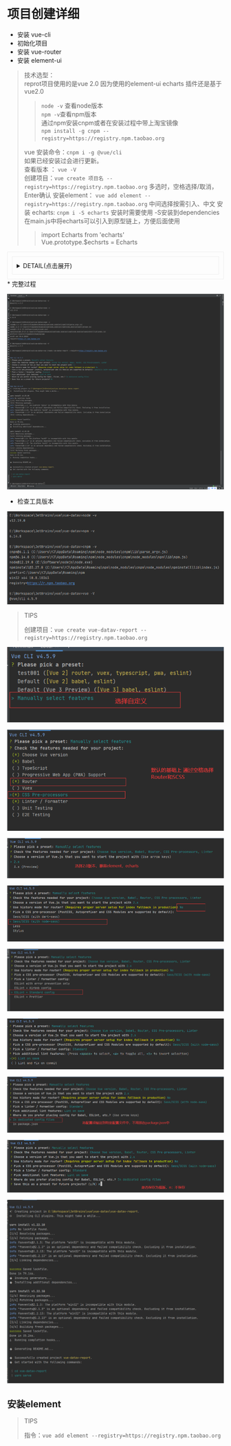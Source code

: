 # 项目创建详细
* 安装 vue-cli
* 初始化项目
* 安装 vue-router
* 安装 element-ui

> 技术选型：   
> reprot项目使用的是vue 2.0 因为使用的element-ui echarts 插件还是基于vue2.0
> > `node -v` 查看node版本    
> > `npm -v`查看npm版本    
> > 通过npm安装cnpm或者在安装过程中带上淘宝镜像    
> > `npm install -g cnpm --registry=https://registry.npm.taobao.org`
>
> vue 安装命令：`cnpm i -g @vue/cli`   
> 如果已经安装过会进行更新。     
>查看版本 ： `vue -V`    
> 创建项目：`vue create 项目名 --registry=https://registry.npm.taobao.org` 
> 多选时，空格选择/取消，Enter确认
> 安装element： `vue add element --registry=https://registry.npm.taobao.org` 中间选择按需引入、中文
> 安装 echarts: `cnpm i -S echarts` 安装时需要使用 -S安装到dependencies    
> 在main.js中将echarts可以引入到原型链上，方便后面使用    
> > import Echarts from 'echarts'   
> > Vue.prototype.$echsrts = Echarts

<details style="padding: 10px;border: #eee solid 1px">
<summary style="padding: 10px;border: #eee solid 1px">DETAIL(点击展开)</summary>

<code>  
E:\workspace\vue-datav>node -v
v12.19.0
E:\workspace\vue-datav>npm -v
6.14.8
E:\workspace\vue-datav>cnpm i -g @vue/cli
...安装更新过程...
E:\workspace\vue-datav>vue -V
@vue/cli 4.5.9
E:\workspace\vue-datav>vue create vue-datav-report --registry=https://registry.npm.taobao.org
Vue CLI v4.5.9
? Please pick a preset: <font color="green">Manually select features</font>
? Check the features needed for your project: <font color="green">Choose Vue version</font>, <font color="green">Babel</font>, <font color="green">Router</font>, <font color="green">CSS Pre-processors</font>, <font color="green">Linter</font>
? Choose a version of Vue.js that you want to start the project with <font color="green">2.x</font>
? Use history mode for router? (Requires proper server setup for index fallback in production) <font color="green">No</font>
? Pick a CSS pre-processor (PostCSS, Autoprefixer and CSS Modules are supported by default): <font color="green">Sass/SCSS (with node-sass)</font>
? Pick a linter / formatter config: <font color="green">Standard</font>
? Pick additional lint features: <font color="green">Lint on save</font>
? Where do you prefer placing config for Babel, ESLint, etc.? <font color="green">In dedicated config files</font>
? Save this as a preset for future projects? <font color="green">No</font>
...下载过程
�  Successfully created project <font color="green">vue-datav-report.</font>
�  Get started with the following commands:
 $ <font color="green">cd vue-datav-report</font>
 $ <font color="green">yarn serve</font>
 ====================
 安装element-ui
 ===================
 E:\workspace\vue-datav\vue-datav-report>vue add element --registry=https://registry.npm.taobao.org
 �  Installing vue-cli-plugin-element...
 ✔  Successfully installed plugin: <font color="green">vue-cli-plugin-element</font>
 ? How do you want to import Element? <font color="green">Import on demand</font>
 ? Choose the locale you want to load <font color="green">zh-CN</font>
✔  Successfully invoked generator for plugin: <font color="green">vue-cli-plugin-element</font>
===========
安装echarts
===========
E:\workspace\vue-datav\vue-datav-report>cnpm i -S echarts
√ Installed 1 packages
√ Linked 1 latest versions
√ Run 0 scripts
√ All packages installed (2 packages installed from npm registry, used 2s(network 2s), speed 5.46kB/s, json 2(11.81kB), tarball 0B)

</code>
</details>
* 完整过程

![检查](i/001011.png)

* 检查工具版本

![检查](i/001001.png)

> TIPS
> 
> 创建项目：`vue create vue-datav-report --registry=https://registry.npm.taobao.org`

![检查](i/001002.png)

![检查](i/001003.png)

![检查](i/001004.png)

![检查](i/001005.png)

![检查](i/001006.png)

![检查](i/001007.png)

![检查](i/001008.png)

![检查](i/001009.png)

![检查](i/001010.png)

## 安装element
> TIPS
>
> 指令：`vue add element --registry=https://registry.npm.taobao.org`